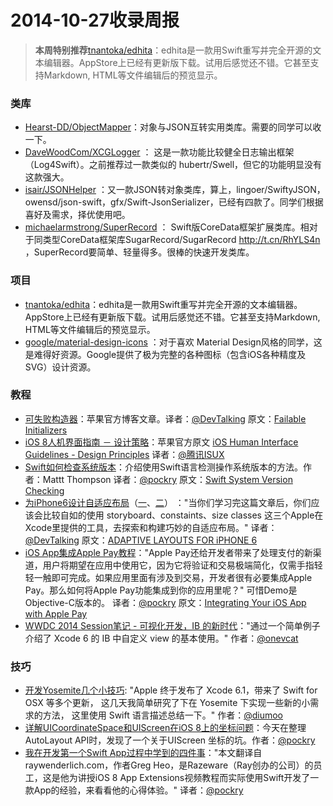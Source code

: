 2014-10-27收录周报
===
> **本周特别推荐**[tnantoka/edhita](https://github.com/tnantoka/edhita)：edhita是一款用Swift重写并完全开源的文本编辑器。AppStore上已经有更新版下载。试用后感觉还不错。它甚至支持Markdown, HTML等文件编辑后的预览显示。

### 类库
* [Hearst-DD/ObjectMapper](https://github.com/Hearst-DD/ObjectMapper)：对象与JSON互转实用类库。需要的同学可以收一下。
* [DaveWoodCom/XCGLogger](https://github.com/DaveWoodCom/XCGLogger) ： 这是一款功能比较健全日志输出框架（Log4Swift）。之前推荐过一款类似的 hubertr/Swell，但它的功能明显没有这款强大。
* [isair/JSONHelper](https://github.com/air/JSONHelper) ：又一款JSON转对象类库，算上，lingoer/SwiftyJSON，owensd/json-swift，gfx/Swift-JsonSerializer，已经有四款了。同学们根据喜好及需求，择优使用吧。
*  [michaelarmstrong/SuperRecord](https://github.com/michaelarmstrong/SuperRecord) ： Swift版CoreData框架扩展类库。相对于同类型CoreData框架库SugarRecord/SugarRecord http://t.cn/RhYLS4n ，SuperRecord要简单、轻量得多。很棒的快速开发类库。

### 项目
* [tnantoka/edhita](https://github.com/tnantoka/edhita)：edhita是一款用Swift重写并完全开源的文本编辑器。AppStore上已经有更新版下载。试用后感觉还不错。它甚至支持Markdown, HTML等文件编辑后的预览显示。 
* [google/material-design-icons](https://github.com/google/material-design-icons) ：对于喜欢 Material Design风格的同学，这是难得好资源。Google提供了极为完整的各种图标（包含iOS各种精度及SVG）设计资源。

### 教程
* [可失败构造器](http://www.devtalking.com/articles/failable-initializers/)：苹果官方博客文章。译者：[@DevTalking](http://weibo.com/jacefu)  原文：[Failable Initializers](https://developer.apple.com/swift/blog/?id=17)
* [iOS 8人机界面指南 － 设计策略](http://isux.tencent.com/ios8-human-interface-guidelines-design-strategies.html)：苹果官方原文 [iOS Human Interface Guidelines - Design Principles](https://developer.apple.com/library/ios/documentation/userexperience/conceptual/mobilehig/Principles.html#//apple_ref/doc/uid/TP40006556-CH4-SW1) 译者：[@腾讯ISUX](http://weibo.com/txisux)
* [Swift如何检查系统版本](http://idlelife.org/archives/716)：介绍使用Swift语言检测操作系统版本的方法。作者：Mattt Thompson 译者：[@pockry](http://weibo.com/pockry) 原文：[Swift System Version Checking](http://nshipster.com/swift-system-version-checking/)
* [为iPhone6设计自适应布局](http://www.devtalking.com/articles/adaptive-layout-for-iphone6-1/)（[一](http://www.devtalking.com/articles/adaptive-layout-for-iphone6-1/)、[二](http://www.devtalking.com/articles/adaptive-layout-for-iphone6-2/)） ："当你们学习完这篇文章后，你们应该会比较自如的使用 storyboard、constaints、size classes 这三个Apple在Xcode里提供的工具，去探索和构建巧妙的自适应布局。" 译者：[@DevTalking](http://weibo.com/jacefu) 原文：[ADAPTIVE LAYOUTS FOR iPHONE 6](http://mathewsanders.com/designing-adaptive-layouts-for-iphone-6-plus/)
* [iOS App集成Apple Pay教程](http://idlelife.org/archives/755)："Apple Pay还给开发者带来了处理支付的新渠道，用户将期望在应用中使用它，因为它将验证和交易极端简化，仅需手指轻轻一触即可完成。如果应用里面有涉及到交易，开发者很有必要集成Apple Pay。那么如何将Apple Pay功能集成到你的应用里呢？" 可惜Demo是Objective-C版本的。 译者：[@pockry](http://weibo.com/pockry) 原文：[Integrating Your iOS App with Apple Pay](http://java.dzone.com/articles/integrating-your-ios-app-apple)
* [WWDC 2014 Session笔记 - 可视化开发，IB 的新时代](http://onevcat.com/2014/10/ib-customize-view/)："通过一个简单例子介绍了 Xcode 6 的 IB 中自定义 view 的基本使用。" 作者：[@onevcat](http://weibo.com/onevcat) 

### 技巧
* [开发Yosemite几个小技巧](http://io-meter.com/2014/10/24/develop-for-yosemite-some-tips/):  "Apple 终于发布了 Xcode 6.1，带来了 Swift for OSX 等多个更新， 这几天我简单研究了下在 Yosemite 下实现一些新的小需求的方法， 这里使用 Swift 语言描述总结一下。" 作者：[@diumoo](http://weibo.com/u/2717070362)
* [详解UICoordinateSpace和UIScreen在iOS 8上的坐标问题](http://chun.tips/blog/2014/10/23/xiang-jie-uicoordinatespacehe-uiscreenzai-ios-8shang-de-zuo-biao-wen-ti/)：今天在整理AutoLayout API时，发现了一个关于UIScreen 坐标的坑。作者：[@pockry](http://weibo.com/pockry)
* [我在开发第一个Swift App过程中学到的四件事](http://idlelife.org/archives/742)："本文翻译自raywenderlich.com，作者Greg Heo，是Razeware（Ray创办的公司）的员工，这是他为讲授iOS 8 App Extensions视频教程而实际使用Swift开发了一款App的经验，来看看他的心得体验。" 译者：[@pockry](http://weibo.com/pockry)
